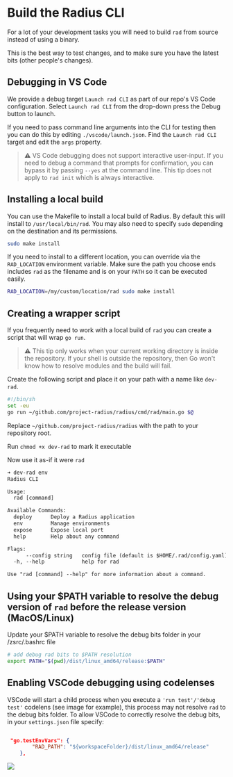 # Build the Radius CLI

For a lot of your development tasks you will need to build `rad` from source instead of using a binary.

This is the best way to test changes, and to make sure you have the latest bits (other people's changes).

## Debugging in VS Code

We provide a debug target `Launch rad CLI` as part of our repo's VS Code configuration. Select `Launch rad CLI` from the drop-down press the Debug button to launch.

If you need to pass command line arguments into the CLI for testing then you can do this by editing `./vscode/launch.json`. Find the `Launch rad CLI` target and edit the `args` property.

> ⚠️ VS Code debugging does not support interactive user-input. If you need to debug a command that prompts for confirmation, you can bypass it by passing `--yes` at the command line. This tip does not apply to `rad init` which is always interactive.

## Installing a local build

You can use the Makefile to install a local build of Radius. By default this will install to `/usr/local/bin/rad`. You may also need to specify `sudo` depending on the destination and its permissions.

```sh
sudo make install
```

If you need to install to a different location, you can override via the `RAD_LOCATION` environment variable. Make sure the path you choose ends includes `rad` as the filename and is on your `PATH` so it can be executed easily.

```sh
RAD_LOCATION=/my/custom/location/rad sudo make install
```

## Creating a wrapper script

If you frequently need to work with a local build of `rad` you can create a script that will wrap `go run`.

> ⚠️ This tip only works when your current working directory is inside the repository. If your shell is outside the repository, then Go won't know how to resolve modules and the build will fail.

Create the following script and place it on your path with a name like `dev-rad`.

```sh
#!/bin/sh
set -eu
go run ~/github.com/project-radius/radius/cmd/rad/main.go $@
```

Replace `~/github.com/project-radius/radius` with the path to your repository root.

Run `chmod +x dev-rad` to mark it executable

Now use it as-if it were `rad`

```txt
➜ dev-rad env
Radius CLI

Usage:
  rad [command]

Available Commands:
  deploy      Deploy a Radius application
  env         Manage environments
  expose      Expose local port
  help        Help about any command

Flags:
      --config string   config file (default is $HOME/.rad/config.yaml)
  -h, --help            help for rad

Use "rad [command] --help" for more information about a command.
```

## Using your $PATH variable to resolve the debug version of `rad` before the release version (MacOS/Linux)

Update your $PATH variable to resolve the debug bits folder in your /zsrc/.bashrc file

```bash
# add debug rad bits to $PATH resolution
export PATH="$(pwd)/dist/linux_amd64/release:$PATH"
```

## Enabling VSCode debugging using codelenses

VSCode will start a child process when you execute a `'run test'/'debug test'` codelens (see image for example), this process may not resolve `rad` to the debug bits folder. To allow VSCode to correctly resolve the debug bits,  in your `settings.json` file specify:

```json

 "go.testEnvVars": {
        "RAD_PATH": "${workspaceFolder}/dist/linux_amd64/release"
    },

```

![](https://user-images.githubusercontent.com/9611108/174677971-673e220b-7447-4330-b25b-9a6e0d01b351.png)
